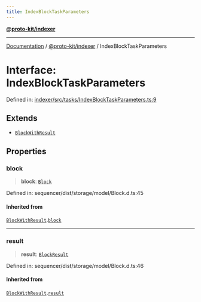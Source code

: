 ```yaml
---
title: IndexBlockTaskParameters
---
```


[**@proto-kit/indexer**](../README.md)

***

[Documentation](../../../README.md) / [@proto-kit/indexer](../README.md) / IndexBlockTaskParameters

# Interface: IndexBlockTaskParameters

Defined in: [indexer/src/tasks/IndexBlockTaskParameters.ts:9](https://github.com/proto-kit/framework/blob/b953c754e500c62f01fbbd6d09adfb2f5577269d/packages/indexer/src/tasks/IndexBlockTaskParameters.ts#L9)

## Extends

- [`BlockWithResult`](../../sequencer/interfaces/BlockWithResult.md)

## Properties

### block

> **block**: [`Block`](../../sequencer/interfaces/Block.md)

Defined in: sequencer/dist/storage/model/Block.d.ts:45

#### Inherited from

[`BlockWithResult`](../../sequencer/interfaces/BlockWithResult.md).[`block`](../../sequencer/interfaces/BlockWithResult.md#block)

***

### result

> **result**: [`BlockResult`](../../sequencer/interfaces/BlockResult.md)

Defined in: sequencer/dist/storage/model/Block.d.ts:46

#### Inherited from

[`BlockWithResult`](../../sequencer/interfaces/BlockWithResult.md).[`result`](../../sequencer/interfaces/BlockWithResult.md#result)
